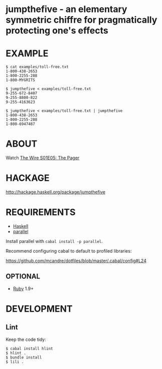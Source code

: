 # jumpthefive - an elementary symmetric chiffre for pragmatically protecting one's effects

# EXAMPLE

```
$ cat examples/toll-free.txt 
1-800-438-2653
1-800-2255-288
1-800-MYGRITS

$ jumpthefive < examples/toll-free.txt 
9-255-672-8407
9-255-8800-822
9-255-4163623

$ jumpthefive < examples/toll-free.txt | jumpthefive
1-800-438-2653
1-800-2255-288
1-800-6947487
```

# ABOUT

Watch [The Wire S01E05: The Pager](http://www.imdb.com/title/tt0749450/?ref_=ttep_ep5)

# HACKAGE

http://hackage.haskell.org/package/jumpthefive

# REQUIREMENTS

* [Haskell](http://www.haskell.org/)
* [parallel](http://hackage.haskell.org/package/parallel)

Install parallel with `cabal install -p parallel`.

Recommend configuring cabal to default to profiled libraries:

https://github.com/mcandre/dotfiles/blob/master/.cabal/config#L24

## OPTIONAL

* [Ruby](https://www.ruby-lang.org/) 1.9+

# DEVELOPMENT

## Lint

Keep the code tidy:

```
$ cabal install hlint
$ hlint .
$ bundle install
$ lili .
```
